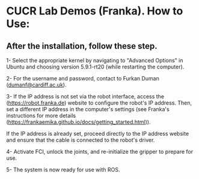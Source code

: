 # CUCR Lab Demos (Franka). How to Use:

## After the installation, follow these step.


1- Select the appropriate kernel by navigating to "Advanced Options" in Ubuntu and choosing version 5.9.1-rt20 (while restarting the computer).

2- For the username and password, contact to Furkan Duman (dumanf@cardiff.ac.uk).

3- If the IP address is not set via the robot interface, access the (https://robot.franka.de) website to configure the robot's IP address. Then, set a different IP address in the computer's settings (see Franka's instructions for more details (https://frankaemika.github.io/docs/getting_started.html)).

If the IP address is already set, proceed directly to the IP address website and ensure that the cable is connected to the robot's driver.

4- Activate FCI, unlock the joints, and re-initialize the gripper to prepare for use.

5- The system is now ready for use with ROS.